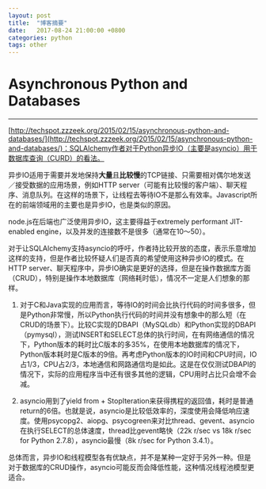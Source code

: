 ```yaml
---
layout: post
title:  "博客摘要"
date:   2017-08-24 21:00:00 +0800
categories: python
tags: other
---
```


# Asynchronous Python and Databases

---

[http://techspot.zzzeek.org/2015/02/15/asynchronous-python-and-databases/](http://techspot.zzzeek.org/2015/02/15/asynchronous-python-and-databases/)：SQLAlchemy作者对于Python异步IO（主要是asyncio）用于数据库查询（CURD）的看法。

异步IO适用于需要并发地保持**大量**且**比较慢**的TCP链接、只需要相对偶尔地发送／接受数据的应用场景，例如HTTP server（可能有比较慢的客户端）、聊天程序、消息队列。在这样的场景下，让线程去等待IO不是那么有效率。Javascript所在的前端领域用的主要也是异步IO，也是类似的原因。

node.js在后端也广泛使用异步IO，这主要得益于extremely performant JIT-enabled engine，以及并发的连接数不是很多（通常在10～50）。

对于让SQLAlchemy支持asyncio的呼吁，作者持比较开放的态度，表示乐意增加这样的支持，但是作者比较怀疑人们是否真的希望使用这种异步IO的模式。在HTTP server、聊天程序中，异步IO确实是更好的选择，但是在操作数据库方面（CRUD），特别是操作本地数据库（网络耗时低），情况不一定是人们想象的那样。

1. 对于C和Java实现的应用而言，等待IO的时间会比执行代码的时间多很多，但是Python非常慢，所以Python执行代码的时间并没有想象中的那么短（在CRUD的场景下）。比较C实现的DBAPI（MySQLdb）和Python实现的DBAPI（pymysql），测试INSERT和SELECT总体的执行时间，在有网络通信的情况下，Python版本的耗时比C版本的多35%，在使用本地数据库的情况下，Python版本耗时是C版本的9倍。再考虑Python版本的IO时间和CPU时间，IO占1/3，CPU占2/3，本地通信和网路通信均是如此。这是在仅仅测试DBAPI的情况下，实际的应用程序当中还有很多其他的逻辑，CPU用时占比只会增不会减。

2. asyncio用到了yield from + StopIteration来获得携程的返回值，耗时是普通return的6倍。也就是说，asyncio是比较低效率的，深度使用会降低响应速度。使用psycopg2、aiopg、psycogreen来对比thread、gevent、asyncio在执行SELECT的总体速度，thread比gevent略快（22k r/sec vs 18k r/sec for Python 2.7.8），asyncio最慢（8k r/sec for Python 3.4.1）。

总体而言，异步IO和线程模型各有优缺点，并不是某种一定好于另外一种。但是对于数据库的CRUD操作，asyncio可能反而会降低性能，这种情况线程池模型更适合。

